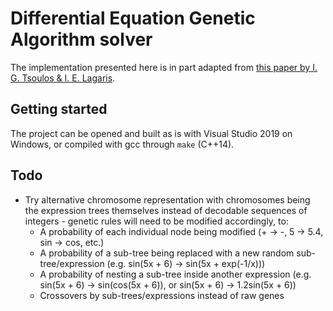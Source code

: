 
# Differential Equation Genetic Algorithm solver

The implementation presented here is in part adapted from [this paper by I. G. Tsoulos & I. E. Lagaris](http://dx.doi.org/10.1007/s10710-006-7009-y).

## Getting started

The project can be opened and built as is with Visual Studio 2019 on Windows, or compiled with gcc through `make` (C++14).

## Todo

- Try alternative chromosome representation with chromosomes being the expression trees themselves instead of decodable sequences of integers - genetic rules will need to be modified accordingly, to:
    - A probability of each individual node being modified (+ -> -, 5 -> 5.4, sin -> cos, etc.)
    - A probability of a sub-tree being replaced with a new random sub-tree/expression (e.g. sin(5x + 6) -> sin(5x + exp(-1/x)))
    - A probability of nesting a sub-tree inside another expression (e.g. sin(5x + 6) -> sin(cos(5x + 6)), or sin(5x + 6) -> 1.2sin(5x + 6))
    - Crossovers by sub-trees/expressions instead of raw genes
